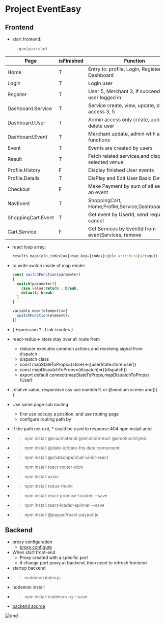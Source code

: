 # Project EventEasy
## Frontend
- start frontend: 
>npm/yarn start

| Page               | isFinished | Function                                            |
| ---                | ---        | ---                                                 |
| Home               | T          | Entry to: profile, Login, Register, Dashboard       |
| Login              | T          | Login user                                          |
| Register           | T          | User 5, Merchant 3, If succeed -> get user logged in| 
| Dashboard.Service  | T          | Service create, view, update, delete access 3, 5    |
| Dashboard.User     | T          | Admin access only create, update, delete user       |
| Dashboard.Event    | T          | Merchant update, admin wtih all functions           |
| Event              | T          | Events are created by users                         |
| Result             | T          | Fetch related services,and display selected venue   |
| Profile.History    | F          | Display finished User events                        |
| Profile.Details    | T          | DisPlay and Edit User Basic Details                 |
| Checkout           | F          | Make Payment by sum of all services of an event     |
| NavEvent           | T          | ShoppingCart, Home,Profile,Service,Dashboard,Loggin |
| ShoppingCart.Event | T          | Get event by UserId, send request, cancel           |
| Cart.Service       | F          | Get Services by EventId from eventServices, remove  |

- react loop array:
  ```javascript
  results.map((ele,index)=>{<tag key={index}>{ele.attribute}</tag>})
  ```
- to write switch inside of map render
  ```javascript
  const switchFunction(parameter)
  {
    switch(parameter){
      case value:return ; break;
      default; break;
    }
  }

  variable.map((element)=>{
    switchFunction(element);
  })
  ```
- { Expression ? : Link->routes }

- react-redux-> store stay over all route from <Outlet/>
  - reducer executes common actions and receiving signal from dispatch
  - dispatch class  
  - const mapStateToProps=(store)=>({userState:store.user})
  - const mapDispatchToProps=(dispatch)=>({dispatch})
  - export default connect(mapStateToProps,mapDispatchToProps)(User)

- relative value, responsive css use number% or @medium screen and(){  }
- Use <Outlet/> same page sub routing
    - first use <Outlet/> occupy a position, and use <Link/>  routing page
    - configure routing path by <Route> <Route/> </Route>
- if the path not exit, * could be used to response 404
 npm install antd
- > npm install @mui/material @emotion/react @emotion/styled
- > npm install @date-io/date-fns date component
- > npm install @chatscope/chat-ui-kit-react
- > npm install react-router-dom
- > npm install axios
- > npm install redux-thunk
- > npm install react-promise-tracker --save
- > npm install react-loader-spinner --save
- > npm install @paypal/react-paypal-js
## Backend
- proxy configuration
  - [proxy configure ](https://create-react-app.dev/docs/proxying-api-requests-in-development/)
- When start front-end
  - Proxy created with a specific port
  - if change port proxy at backend, then need to refresh frontend
- startup backend
- > nodemon index.js
- nodemon install
- > npm install nodemon -g --save
 - [backend source](https://github.com/Mingke1999/backend-dashboard)

![end](https://creditcardreviews.s3.amazonaws.com/uploads/post/featured_image/781/chase-ending-blueprint.jpg)